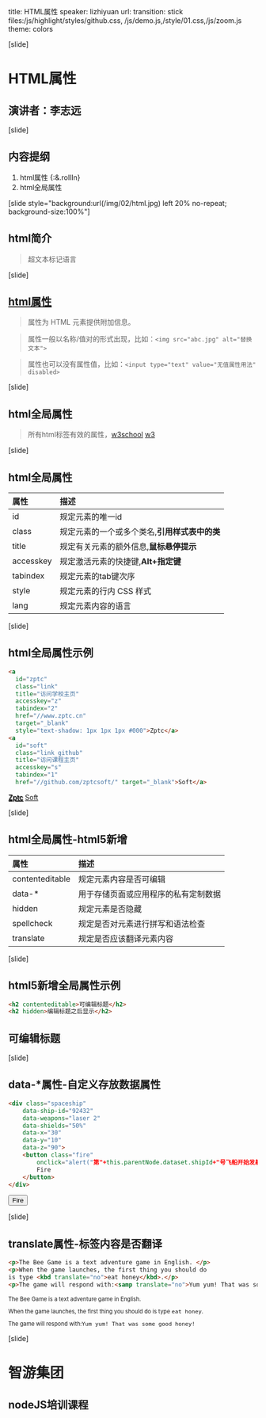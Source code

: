 title: HTML属性
speaker: lizhiyuan
url:
transition: stick
files:/js/highlight/styles/github.css, /js/demo.js,/style/01.css,/js/zoom.js
theme: colors

[slide]
# HTML属性
## 演讲者：李志远

[slide]
## 内容提纲
1. html属性 {:&.rollIn}
2. html全局属性


[slide style="background:url(/img/02/html.jpg) left 20% no-repeat; background-size:100%"]
## html简介 
> 超文本标记语言 

[slide]
## [html属性](//w3school.com.cn/html/html_attributes.asp)
> 属性为 HTML 元素提供附加信息。

> 属性一般以名称/值对的形式出现，比如：`<img src="abc.jpg" alt="替换文本">`

> 属性也可以没有属性值，比如：`<input type="text" value="无值属性用法" disabled>`


[slide]
## html全局属性
> 所有html标签有效的属性，[w3school](//www.w3school.com.cn/tags/html_ref_standardattributes.asp) [w3](//www.w3.org/TR/html/dom.html#global-attributes)

[slide]

## html全局属性
|属性|描述| 
|:-------|:------|
|id|规定元素的唯一id|
|class|规定元素的一个或多个类名,**引用样式表中的类**|
|title|规定有关元素的额外信息,**鼠标悬停提示**|
|accesskey|规定激活元素的快捷键,**Alt+指定键**|
|tabindex|规定元素的tab键次序|
|style|规定元素的行内 CSS 样式|
|lang|规定元素内容的语言|

[slide]
## html全局属性示例
```html
<a 
  id="zptc" 
  class="link" 
  title="访问学校主页" 
  accesskey="z"
  tabindex="2" 
  href="//www.zptc.cn" 
  target="_blank"
  style="text-shadow: 1px 1px 1px #000">Zptc</a> 
<a 
  id="soft" 
  class="link github" 
  title="访问课程主页" 
  accesskey="s" 
  tabindex="1" 
  href="//github.com/zptcsoft/" target="_blank">Soft</a> 
```
<a 
  id="zptc" 
  class="link" 
  title="访问学校主页" 
  accesskey="z" 
  href="//www.zptc.cn" 
  target="_blank"
  style="text-shadow: 1px 1px 1px #000">Zptc</a> 
<a 
  id="soft" 
  class="link github" 
  title="访问课程主页" 
  accesskey="s" 
  href="//github.com/zptcsoft/" target="_blank">Soft</a>

[slide]
## html全局属性-html5新增
|属性|描述| 
|:-------|:------|
|contenteditable|规定元素内容是否可编辑|
|data-*|用于存储页面或应用程序的私有定制数据|
|hidden|规定元素是否隐藏|
|spellcheck|规定是否对元素进行拼写和语法检查|
|translate|规定是否应该翻译元素内容|

[slide]
## html5新增全局属性示例
```html
<h2 contenteditable>可编辑标题</h2>
<h2 hidden>编辑标题之后显示</h2>
```
<h2 id="h21" contenteditable onclick="check()">可编辑标题</h2>
<h2 id="h22" hidden>编辑标题之后显示</h2>
<script>
	function check() {
		document.getElementById('h22').hidden = false;
	}
</script>

[slide]
## data-*属性-自定义存放数据属性
```html
<div class="spaceship" 
	data-ship-id="92432"
    data-weapons="laser 2" 
    data-shields="50%"
    data-x="30" 
    data-y="10" 
    data-z="90">
	<button class="fire"
		onclick="alert("第"+this.parentNode.dataset.shipId+"号飞船开始发射！")">
		Fire
	</button>
</div>
```
<div class="spaceship" 
	data-ship-id="92432"
    data-weapons="laser 2" 
    data-shields="50%"
    data-x="30" 
    data-y="10" 
    data-z="90">
	<button class="fire btn btn-default"
		onclick="alert('第'+this.parentNode.dataset.shipId+'号飞船开始发射！')">
		Fire
	</button>
</div>

[slide]
## translate属性-标签内容是否翻译
```html
<p>The Bee Game is a text adventure game in English. </p>
<p>When the game launches, the first thing you should do 
is type <kbd translate="no">eat honey</kbd>.</p> 
<p>The game will respond with:<samp translate="no">Yum yum! That was some good honey!</samp></p>
```
<div style="text-align: left; font-size: 0.8em">
<p>The Bee Game is a text adventure game in English. </p>
<p>When the game launches, the first thing you should do 
is type <kbd translate="no">eat honey</kbd>.</p> 
<p>The game will respond with:<samp translate="no">Yum yum! That was some good honey!</samp></p>
</div>

[slide]
# 智游集团
## nodeJS培训课程


